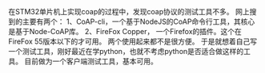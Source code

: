 在STM32单片机上实现coap的过程中，发现coap协议的测试工具不多。
网上搜到的主要有两个：
1、CoAP-cli，一个基于NodeJS的CoAP命令行工具，其核心是基于Node-CoAP库。
2、FireFox Copper， 一个Firefox的插件。这个在FireFox 55版本以下的才可用。
两个使用起来都不是很方便。
于是就想着自己写一个测试工具，刚好最近在学python，也就不考虑python是否适合做这样的工具。
目前做为一个客户端测试工具，基本可用。
